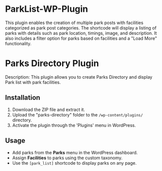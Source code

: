 # ParkList-WP-Plugin
This plugin enables the creation of multiple park posts with facilities categorized as park post categories. 
The shortcode will display a listing of parks with details such as park location, timings, image, and description. It also includes 
a filter option for parks based on facilities and a "Load More" functionality.

# Parks Directory Plugin

Description: This plugin allows you to create Parks Directory and display Park list with park facilities.

## Installation
1. Download the ZIP file and extract it.
2. Upload the "parks-directory" folder to the `/wp-content/plugins/` directory.
3. Activate the plugin through the 'Plugins' menu in WordPress.

## Usage
- Add parks from the **Parks** menu in the WordPress dashboard.
- Assign **Facilities** to parks using the custom taxonomy.
- Use the `[park_list]` shortcode to display parks on any page.
